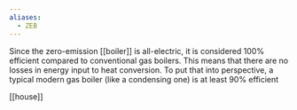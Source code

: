 ```yaml
---
aliases:
  - ZEB
---
```

Since the zero-emission [[boiler]] is all-electric, it is considered 100% efficient compared to conventional gas boilers. This means that there are no losses in energy input to heat conversion. To put that into perspective, a typical modern gas boiler (like a condensing one) is at least 90% efficient

[[house]]